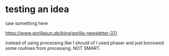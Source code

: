 # testing an idea

saw something here

https://www.gorillasun.de/blog/gorilla-newsletter-37/

instead of using processing like I should of I used phaser and just borrowed some routines from processing. NOT SMART.